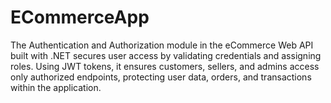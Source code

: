 # ECommerceApp
The Authentication and Authorization module in the eCommerce Web API built with .NET secures user access by validating credentials and assigning roles. Using JWT tokens, it ensures customers, sellers, and admins access only authorized endpoints, protecting user data, orders, and transactions within the application.
